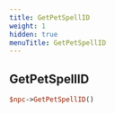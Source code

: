 ```yaml
---
title: GetPetSpellID
weight: 1
hidden: true
menuTitle: GetPetSpellID
---
```

## GetPetSpellID
```perl
$npc->GetPetSpellID()
```